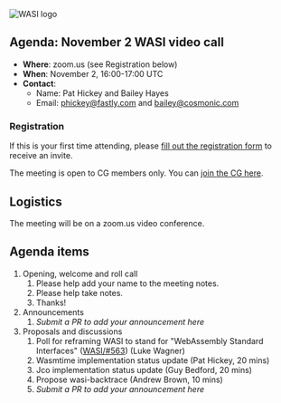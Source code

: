 ![WASI logo](https://raw.githubusercontent.com/WebAssembly/WASI/main/WASI.png)

## Agenda: November 2 WASI video call

- **Where**: zoom.us (see Registration below)
- **When**: November 2, 16:00-17:00 UTC
- **Contact**:
  - Name: Pat Hickey and Bailey Hayes
  - Email: phickey@fastly.com and bailey@cosmonic.com

### Registration

If this is your first time attending, please [fill out the registration form](https://docs.google.com/forms/d/e/1FAIpQLSdpO6Lp2L_dZ2_oiDgzjKx7pb7s2YYHjeSIyfHWZZGSKoZKWQ/viewform?usp=sf_link) to receive an invite.

The meeting is open to CG members only. You can [join the CG here](https://www.w3.org/community/webassembly/).

## Logistics

The meeting will be on a zoom.us video conference.

## Agenda items

1. Opening, welcome and roll call
    1. Please help add your name to the meeting notes.
    1. Please help take notes.
    1. Thanks!
1. Announcements
    1. _Submit a PR to add your announcement here_
1. Proposals and discussions
    1.  Poll for reframing WASI to stand for "WebAssembly Standard Interfaces" ([WASI/#563](https://github.com/WebAssembly/WASI/issues/563)) (Luke Wagner)
    1. Wasmtime implementation status update (Pat Hickey, 20 mins)
    1. Jco implementation status update (Guy Bedford, 20 mins)
    1. Propose wasi-backtrace (Andrew Brown, 10 mins) 
    1. _Submit a PR to add your announcement here_
